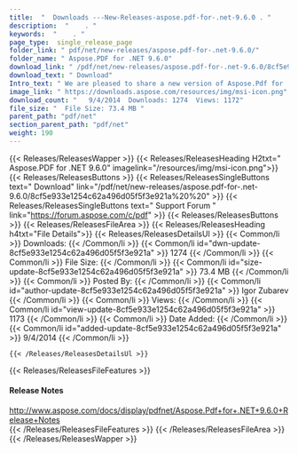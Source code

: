```yaml
---
title:  "  Downloads ---New-Releases-aspose.pdf-for-.net-9.6.0 . " 
description:  "    . " 
keywords:  "    . " 
page_type:  single_release_page
folder_link: " pdf/net/new-releases/aspose.pdf-for-.net-9.6.0/"
folder_name: " Aspose.PDF for .NET 9.6.0"
download_link: " /pdf/net/new-releases/aspose.pdf-for-.net-9.6.0/8cf5e933e1254c62a496d05f5f3e921a"
download_text: " Download"
Intro_text: " We are pleased to share a new version of Aspose.Pdf for .NET with following impr..."
image_link: " https://downloads.aspose.com/resources/img/msi-icon.png"
download_count: "   9/4/2014  Downloads: 1274  Views: 1172"
file_size: "  File Size: 73.4 MB "
parent_path: "pdf/net"
section_parent_path: "pdf/net"
weight: 190 
---
```


{{< Releases/ReleasesWapper >}}
  {{< Releases/ReleasesHeading H2txt=" Aspose.PDF for .NET 9.6.0" imagelink="/resources/img/msi-icon.png">}}
  {{< Releases/ReleasesButtons >}}
    {{< Releases/ReleasesSingleButtons text=" Download" link="/pdf/net/new-releases/aspose.pdf-for-.net-9.6.0/8cf5e933e1254c62a496d05f5f3e921a%20%20" >}}
    {{< Releases/ReleasesSingleButtons text=" Support Forum " link="https://forum.aspose.com/c/pdf" >}}
  {{< Releases/ReleasesButtons >}}
  {{< Releases/ReleasesFileArea >}}
    {{< Releases/ReleasesHeading h4txt="File Details">}}
    {{< Releases/ReleasesDetailsUl >}}
            {{< Common/li  >}} Downloads: {{< /Common/li >}} 
      {{< Common/li id="dwn-update-8cf5e933e1254c62a496d05f5f3e921a" >}} 1274 {{< /Common/li >}} 
      {{< Common/li  >}} File Size: {{< /Common/li >}} 
      {{< Common/li id="size-update-8cf5e933e1254c62a496d05f5f3e921a" >}} 73.4 MB {{< /Common/li >}} 
      {{< Common/li  >}} Posted By: {{< /Common/li >}} 
      {{< Common/li id="author-update-8cf5e933e1254c62a496d05f5f3e921a" >}} Igor Zubarev {{< /Common/li >}} 
      {{< Common/li  >}} Views: {{< /Common/li >}} 
      {{< Common/li id="view-update-8cf5e933e1254c62a496d05f5f3e921a" >}} 1173 {{< /Common/li >}} 
      {{< Common/li  >}} Date Added: {{< /Common/li >}} 
      {{< Common/li id="added-update-8cf5e933e1254c62a496d05f5f3e921a" >}} 9/4/2014 {{< /Common/li >}} 

    {{< /Releases/ReleasesDetailsUl >}}

  {{< Releases/ReleasesFileFeatures >}}
      <h4>Release Notes</h4><div><a href="http://www.aspose.com/docs/display/pdfnet/Aspose.Pdf+for+.NET+9.6.0+Release+Notes">http://www.aspose.com/docs/display/pdfnet/Aspose.Pdf+for+.NET+9.6.0+Release+Notes</a></div>
  {{< /Releases/ReleasesFileFeatures >}}
 {{< /Releases/ReleasesFileArea >}}
{{< /Releases/ReleasesWapper >}}


